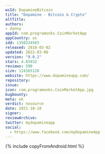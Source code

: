 ```yaml
---
wsId: DopamineBitcoin
title: "Dopamine - Bitcoin & Crypto"
altTitle: 
authors:
- danny
appId: com.programonks.CoinMarketApp
appCountry: us
idd: 1350234503
released: 2018-03-02
updated: 2022-03-06
version: "9.0.2"
stars: 4.65932
reviews: 590
size: 124165120
website: https://www.dopamineapp.com/
repository: 
issue: 
icon: com.programonks.CoinMarketApp.jpg
bugbounty: 
meta: ok
verdict: nosource
date: 2021-10-10
signer: 
reviewArchive:
twitter: mydopamineapp
social:
  - https://www.facebook.com/myDopamineApp
---
```


{% include copyFromAndroid.html %}
